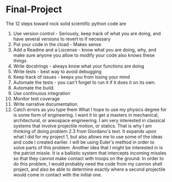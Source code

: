 # Final-Project
The 12 steps toward rock solid scientific python code are
1. Use version control - Seriously, keep track of what you are doing, and have several versions to revert to if necessary
2. Put your code in the cload - Makes sense.
3. Add a Readme and a Liscense - know what you are doing, why, and make sure anyone you allow to modify your code also knows these things
4. Write docstrings - always know what your functions are doing
5. Write tests - best way to avoid debugging
6. Keep track of issues - keeps you from losing your mind
7. Automate the tests - you can't forget to run it if it does it on its own.
8. Automate the build.
9. Use continuous integration
10. Monitor test coverage
11. Write narrative documentation
12. Catch errors as you type them
What I hope to use my physics degree for is some form of engineering.  I want it to get a masters in mechanical, architectural, or areospace engineering.  I am very interested in classical systems that involve projectile motion, or statics.  That is why I am thinking of doing problem 2.3 from Giordano's text.  It expands upon what I did for my project 1, but also allows me to use some of the ideas and code I created earlier.  I will be using Euler's method in order to solve parts of this problem.  Another idea that I might be interested in is the patriot missle.  It is a ballistic system that intercepts incoming missles so that they cannot make contact with troops on the ground.  In order to do this problem, I would probably need the code from my cannon shell project, and also be able to determine exactly where a second projectile would come in contact with the initial one.
